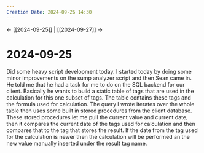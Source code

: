 ```yaml
---
Creation Date: 2024-09-26 14:30
---
```


<- [[2024-09-25]] | [[2024-09-27]]  ->

# 2024-09-25
Did some heavy script development today. I started today by doing some minor improvements on the sump analyzer script and then Sean came in. He told me that he had a task for me to do on the SQL backend for our client. Basically he wants to build a static table of tags that are used in the calculation for this one subset of tags. The table contains these tags and the formula used for calculation. The query I wrote iterates over the whole table then uses some built in stored procedures from the client database. These stored procedures let me pull the current value and current date, then it compares the current date of the tags used for calculation and then compares that to the tag that stores the result. If the date from the tag used for the calculation is newer then the calculation will be performed an the new value manually inserted under the result tag name.